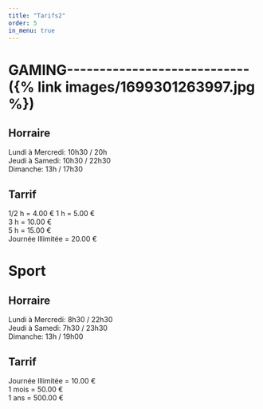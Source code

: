 ```yaml
---
title: "Tarifs2"
order: 5
in_menu: true
---
```

# GAMING---------------------------- ({% link images/1699301263997.jpg %})    
## Horraire 
  
Lundi à Mercredi: 10h30 / 20h  
Jeudi à Samedi: 10h30 / 22h30  
Dimanche: 13h / 17h30
                                                                                                                         
## Tarrif  
1/2 h =                          4.00 € 
1 h = 5.00 €  
3 h =                           10.00 €  
5 h =                           15.00 €  
Journée Illimitée =    20.00 € 
 
# Sport  
## Horraire   
Lundi à Mercredi: 8h30 / 22h30  
Jeudi à Samedi: 7h30 / 23h30    
Dimanche: 13h / 19h00   

## Tarrif
 Journée Illimitée   =  10.00 €  
1 mois = 50.00 €  
1 ans = 500.00 € 